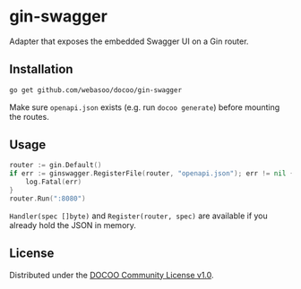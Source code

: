 # gin-swagger

Adapter that exposes the embedded Swagger UI on a Gin router.

## Installation

```bash
go get github.com/webasoo/docoo/gin-swagger
```

Make sure `openapi.json` exists (e.g. run `docoo generate`) before mounting
the routes.

## Usage

```go
router := gin.Default()
if err := ginswagger.RegisterFile(router, "openapi.json"); err != nil {
    log.Fatal(err)
}
router.Run(":8080")
```

`Handler(spec []byte)` and `Register(router, spec)` are available if you already
hold the JSON in memory.

## License

Distributed under the [DOCOO Community License v1.0](../LICENSE).
